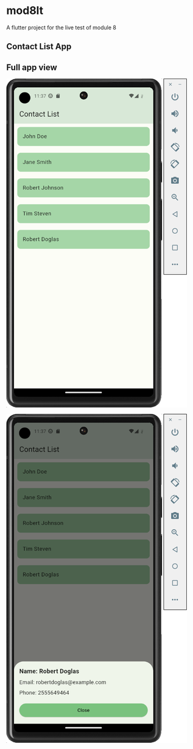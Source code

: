 # mod8lt

A flutter project for the live test of module 8

## Contact List App

## Full app view
![Alt Text](assets/screenshots/ss1.png)


![Alt Text](assets/screenshots/ss2.png)







